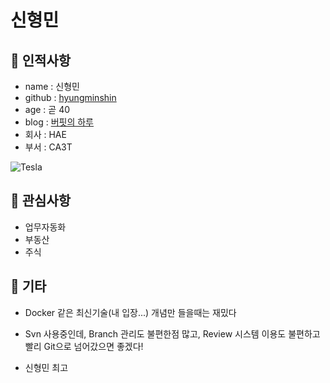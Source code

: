 # 신형민
## 🥸 인적사항
- name : 신형민
- github : [hyungminshin](https://github.com/hyungminshin)
- age : 곧 40
- blog : [버핏의 하루](https://blog.naver.com)
- 회사 : HAE
- 부서 : CA3T

![Tesla](https://pixabay.com/ko/photos/%EC%97%98%EB%A1%A0-%EC%82%AC%ED%96%A5-%ED%99%94%EC%84%B1-%EC%9A%B0%EC%A3%BC-%ED%83%90%EA%B5%AC-6083103/)

## 🥸 관심사항
- 업무자동화
- 부동산
- 주식

## 🥸 기타
- Docker 같은 최신기술(내 입장...) 개념만 들을때는 재밌다
- Svn 사용중인데, Branch 관리도 불편한점 많고, Review 시스템 이용도 불편하고  빨리 Git으로 넘어갔으면 좋겠다!

- 신형민 최고 

